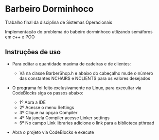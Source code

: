 # Barbeiro Dorminhoco
Trabalho final da disciplina de Sistemas Operacionais

Implementação do problema do babeiro dorminhoco utlizando semáforos em c++ e POO

## Instruções de uso
- Para editar a quantidade maxima de cadeiras e de clientes:
    - Vá na classe BarberShop.h e abaixo do cabeçalho mude o número das constantes NCHAIRS e NCLIENTS para os valores desejados

- O programa foi feito exclusivamente no Linux, para execultar via CodeBlocks siga os passos abaixo:
    - 1º Abra a IDE 
    - 2º Acesse o menu Settings
    - 3º Clique na opçao Compiler
    - 4º Na janela Compiler acesse Linker settings
    - 5º No campo Link libraries adicione o link para a biblioteca pthread

- Abra o projeto via CodeBlocks e execute

